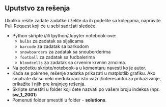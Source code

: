 ﻿## Uputstvo za rešenja

Ukoliko rešite zadate zadatke i želite da ih podelite sa kolegama, napravite Pull Request koji će u sebi sadržati sledeće:

* Python skripte i/ili Ipython/Jupyter notebook-ove:
    * ```bulbs``` za zadatak sa sijalicama
	* ```barcode``` za zadatak sa barkodom
	* ```snowboarders``` za zadatak sa snouborderima
    * ```football``` za zadatak sa fudbalerima 
	* ```bloodcells``` za zadatak sa crvenim krvnim zrncima.
* Na početku skripte/notebook-a u komentaru navesti ko je autor.
* Kada se pokrene, rešenje zadatka prikazati u matplotlib grafiku. Ako smatrate da su neki međukoraci isto važni/interesantni za prikazivanje, prikažite i njih pre krajnjeg rešenja.
* Skripte smestiti u folder koji ćete nazvati po vašem broju indeksa (npr. **sw_1_2001**)
* Pomenuti folder smestiti u folder  - **solutions**.  

